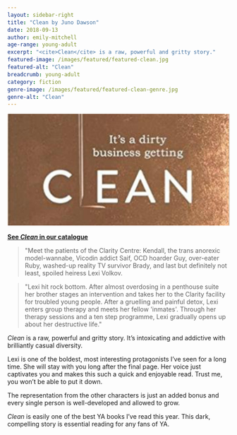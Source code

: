 ```yaml
---
layout: sidebar-right
title: "Clean by Juno Dawson"
date: 2018-09-13
author: emily-mitchell
age-range: young-adult
excerpt: "<cite>Clean</cite> is a raw, powerful and gritty story."
featured-image: /images/featured/featured-clean.jpg
featured-alt: "Clean"
breadcrumb: young-adult
category: fiction
genre-image: /images/featured/featured-clean-genre.jpg
genre-alt: "Clean"
---
```


![Clean](/images/featured/featured-clean.jpg)

**[See <cite>Clean</cite> in our catalogue](https://suffolk.spydus.co.uk/cgi-bin/spydus.exe/ENQ/OPAC/BIBENQ?BRN=2351437)**

> "Meet the patients of the Clarity Centre: Kendall, the trans anorexic model-wannabe, Vicodin addict Saif, OCD hoarder Guy, over-eater Ruby, washed-up reality TV survivor Brady, and last but definitely not least, spoiled heiress Lexi Volkov.

> "Lexi hit rock bottom. After almost overdosing in a penthouse suite her brother stages an intervention and takes her to the Clarity facility for troubled young people. After a gruelling and painful detox, Lexi enters group therapy and meets her fellow 'inmates'. Through her therapy sessions and a ten step programme, Lexi gradually opens up about her destructive life."

<cite>Clean</cite> is a raw, powerful and gritty story. It’s intoxicating and addictive with brilliantly casual diversity.

Lexi is one of the boldest, most interesting protagonists I’ve seen for a long time. She will stay with you long after the final page. Her voice just captivates you and makes this such a quick and enjoyable read. Trust me, you won’t be able to put it down.

The representation from the other characters is just an added bonus and every single person is well-developed and allowed to grow.

<cite>Clean</cite> is easily one of the best YA books I’ve read this year. This dark, compelling story is essential reading for any fans of YA.

